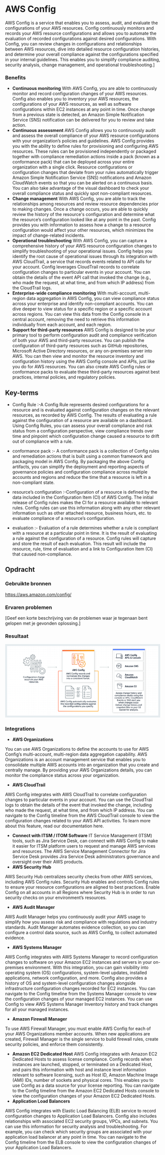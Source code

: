 # AWS Config
AWS Config is a service that enables you to assess, audit, and evaluate the configurations of your AWS resources. Config continuously monitors and records your AWS resource configurations and allows you to automate the evaluation of recorded configurations against desired configurations. With Config, you can review changes in configurations and relationships between AWS resources, dive into detailed resource configuration histories, and determine your overall compliance against the configurations specified in your internal guidelines. This enables you to simplify compliance auditing, security analysis, change management, and operational troubleshooting.]

### Benefits
* **Continuous monitoring**
With AWS Config, you are able to continuously monitor and record configuration changes of your AWS resources. Config also enables you to inventory your AWS resources, the configurations of your AWS resources, as well as software configurations within EC2 instances at any point in time. Once change from a previous state is detected, an Amazon Simple Notification Service (SNS) notification can be delivered for you to review and take action.
* **Continuous assessment**
AWS Config allows you to continuously audit and assess the overall compliance of your AWS resource configurations with your organization’s policies and guidelines. AWS Config provides you with the ability to define rules for provisioning and configuring AWS resources. These rules can be provisioned independently or packaged together with compliance remediation actions inside a pack (known as a conformance pack) that can be deployed across your entire organization with a single click. Resource configurations or configuration changes that deviate from your rules automatically trigger Amazon Simple Notification Service (SNS) notifications and Amazon CloudWatch events so that you can be alerted on a continuous basis. You can also take advantage of the visual dashboard to check your overall compliance status and quickly spot non-compliant resources.
* **Change management**
With AWS Config, you are able to track the relationships among resources and review resource dependencies prior to making changes. Once a change occurs, you are able to quickly review the history of the resource's configuration and determine what the resource’s configuration looked like at any point in the past. Config provides you with information to assess how a change to a resource configuration would affect your other resources, which minimizes the impact of change-related incidents.
* **Operational troubleshooting**
With AWS Config, you can capture a comprehensive history of your AWS resource configuration changes to simplify troubleshooting of your operational issues. Config helps you identify the root cause of operational issues through its integration with AWS CloudTrail, a service that records events related to API calls for your account. Config leverages CloudTrail records to correlate configuration changes to particular events in your account. You can obtain the details of the event API call that invoked the change (e.g., who made the request, at what time, and from which IP address) from the CloudTrail logs.
* **Enterprise-wide compliance monitoring**
With multi-account, multi-region data aggregation in AWS Config, you can view compliance status across your enterprise and identify non-compliant accounts. You can dive deeper to view status for a specific region or a specific account across regions. You can view this data from the Config console in a central account, removing the need to retrieve this information individually from each account, and each region.
* **Support for third-party resources**
AWS Config is designed to be your primary tool to perform configuration audit and compliance verification of both your AWS and third-party resources. You can publish the configuration of third-party resources such as GitHub repositories, Microsoft Active Directory resources, or any on-premises server into AWS. You can then view and monitor the resource inventory and configuration history using the AWS Config console and APIs, just like you do for AWS resources. You can also create AWS Config rules or conformance packs to evaluate these third-party resources against best practices, internal policies, and regulatory policies.

## Key-terms
* Config Rule :-A Config Rule represents desired configurations for a resource and is evaluated against configuration changes on the relevant resources, as recorded by AWS Config. The results of evaluating a rule against the configuration of a resource are available on a dashboard. Using Config Rules, you can assess your overall compliance and risk status from a configuration perspective, view compliance trends over time and pinpoint which configuration change caused a resource to drift out of compliance with a rule.


* conformance pack :-
A conformance pack is a collection of Config rules and remediation actions that is built using a common framework and packaging model in AWS Config. By packaging the above Config artifacts, you can simplify the deployment and reporting aspects of governance policies and configuration compliance across multiple accounts and regions and reduce the time that a resource is left in a non-compliant state.

* resource’s configuration :-Configuration of a resource is defined by the data included in the Configuration Item (CI) of AWS Config. The initial release of Config rules makes the CI for a resource available to relevant rules. Config rules can use this information along with any other relevant information such as other attached resource, business hours, etc. to evaluate compliance of a resource’s configuration.

* evaluation :- Evaluation of a rule determines whether a rule is compliant with a resource at a particular point in time. It is the result of evaluating a rule against the configuration of a resource. Config rules will capture and store the result of each evaluation. This result will include the resource, rule, time of evaluation and a link to Configuration Item (CI) that caused non-compliance.

## Opdracht
### Gebruikte bronnen
https://aws.amazon.com/config/

### Ervaren problemen
[Geef een korte beschrijving van de problemen waar je tegenaan bent gelopen met je gevonden oplossing.]

### Resultaat

![Config](/00_includes/Cloud/Config.png)

### Integrations
* **AWS Organizations**

You can use AWS Organizations to define the accounts to use for AWS Config’s multi-account, multi-region data aggregation capability. AWS Organizations is an account management service that enables you to consolidate multiple AWS accounts into an organization that you create and centrally manage. By providing your AWS Organizations details, you can monitor the compliance status across your organization.
* **AWS CloudTrail**

AWS Config integrates with AWS CloudTrail to correlate configuration changes to particular events in your account. You can use the CloudTrail logs to obtain the details of the event that invoked the change, including who made the request, at what time, and from which IP address. You can navigate to the Config timeline from the AWS CloudTrail console to view the configuration changes related to your AWS API activities. To learn more about this feature, read our documentation here.
* **Connect with ITSM / ITOM Software**
IT Service Management (ITSM) tools, such as Jira Service Desk, can connect with AWS Config to make it easier for ITSM platform users to request and manage AWS services and resources. The AWS Service Management Connector for Jira Service Desk provides Jira Service Desk administrators governance and oversight over their AWS products.
* **AWS Security Hub**

AWS Security Hub centralizes security checks from other AWS services, including AWS Config rules. Security Hub enables and controls Config rules to ensure your resource configurations are aligned to best practices. Enable Config on all accounts in all Regions where Security Hub is in order to run security checks on your environment’s resources.
* **AWS Audit Manager**

AWS Audit Manager helps you continuously audit your AWS usage to simplify how you assess risk and compliance with regulations and industry standards. Audit Manager automates evidence collection, so you can configure a control data source, such as AWS Config, to collect automated evidence.
* **AWS Systems Manager**

AWS Config integrates with AWS Systems Manager to record configuration changes to software on your Amazon EC2 instances and servers in your on-premises environment. With this integration, you can gain visibility into operating system (OS) configurations, system-level updates, installed applications, network configuration, and more. Config also provides a history of OS and system-level configuration changes alongside infrastructure configuration changes recorded for EC2 instances. You can navigate to the Config timeline from the Systems Manager console to view the configuration changes of your managed EC2 instances. You can use Config to view AWS Systems Manager Inventory history and track changes for all your managed instances.
* **Amazon Firewall Manager**

To use AWS Firewall Manager, you must enable AWS Config for each of your AWS Organizations member accounts. When new applications are created, Firewall Manager is the single service to build firewall rules, create security policies, and enforce them consistently.
* **Amazon EC2 Dedicated Host**
AWS Config integrates with Amazon EC2 Dedicated Hosts to assess license compliance. Config records when instances are launched, stopped, or terminated on a Dedicated Host, and pairs this information with host and instance level information relevant to software licensing, such as Host ID, Amazon Machine Image (AMI) IDs, number of sockets and physical cores. This enables you to use Config as a data source for your license reporting. You can navigate to the Config timeline from the Amazon EC2 Dedicated Hosts console to view the configuration changes of your Amazon EC2 Dedicated Hosts.
* **Application Load Balancers**

AWS Config integrates with Elastic Load Balancing (ELB) service to record configuration changes to Application Load Balancers. Config also includes relationships with associated EC2 security groups, VPCs, and subnets. You can use this information for security analysis and troubleshooting. For example, you can check which security groups are associated with your application load balancer at any point in time. You can navigate to the Config timeline from the ELB console to view the configuration changes of your Application Load Balancers.
